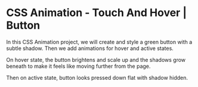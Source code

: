 # CSS Animation - Touch And Hover | Button

In this CSS Animation project, we will create and style a green button with a subtle shadow. Then we add animations for hover and active states.

On hover state, the button brightens and scale up and the shadows grow beneath to make it feels like moving further from the page.

Then on active state, button looks pressed down flat with shadow hidden.
